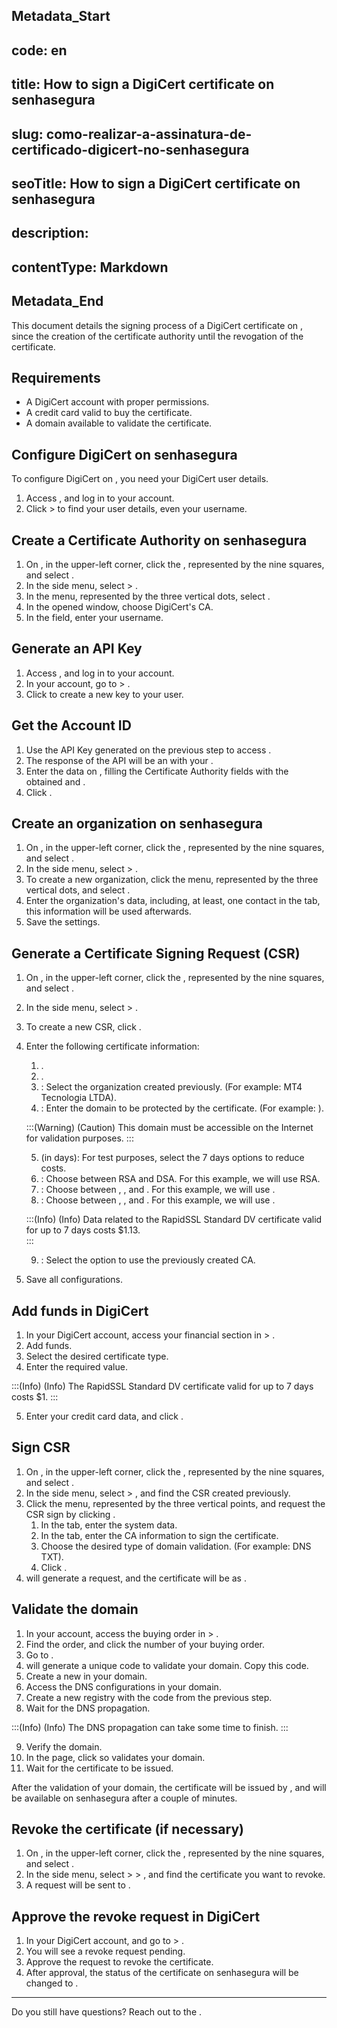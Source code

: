 ## Metadata_Start 
## code: en
## title: How to sign a DigiCert certificate on senhasegura 
## slug: como-realizar-a-assinatura-de-certificado-digicert-no-senhasegura 
## seoTitle: How to sign a DigiCert certificate on senhasegura 
## description:  
## contentType: Markdown 
## Metadata_End
This document details the signing process of a DigiCert certificate on , since the creation of the certificate authority until the revogation of the certificate.

## Requirements
* A DigiCert account with proper permissions.  
* A credit card valid to buy the certificate.  
* A domain available to validate the certificate.

## Configure DigiCert on senhasegura
To configure DigiCert on , you need your DigiCert user details.

1. Access , and log in to your account.  
2. Click  >  to find your user details, even your username.

## Create a Certificate Authority on senhasegura
1. On , in the upper-left corner, click the , represented by the nine squares, and select .  
2. In the side menu, select  > .  
3. In the  menu, represented by the three vertical dots, select .  
4. In the opened window, choose DigiCert's CA.  
5. In the  field, enter your username.

## Generate an API Key
1. Access , and log in to your account.  
2. In your  account, go to  > .  
3. Click  to create a new key to your user.

## Get the Account ID
1. Use the API Key generated on the previous step to access .  
2. The response of the API will be an  with your .  
3. Enter the data on , filling the Certificate Authority fields with the obtained  and .  
4. Click .

## Create an organization on senhasegura
1. On , in the upper-left corner, click the , represented by the nine squares, and select .  
2. In the side menu, select  > .  
3. To create a new organization, click the  menu, represented by the three vertical dots, and select .  
4. Enter the organization's data, including, at least, one contact in the  tab, this information will be used afterwards.  
5. Save the settings.

## Generate a Certificate Signing Request (CSR)
1. On , in the upper-left corner, click the , represented by the nine squares, and select .
2. In the side menu, select  > .
3. To create a new CSR, click .
4. Enter the following certificate information:  
    1. .  
    2. .  
    3. : Select the organization created previously. (For example: MT4 Tecnologia LTDA).  
    4. : Enter the domain to be protected by the certificate. (For example: ).   

    :::(Warning) (Caution)
    This domain must be accessible on the Internet for validation purposes. 
    :::
    
    5.  (in days): For test purposes, select the 7 days options to reduce costs.  
    6. : Choose between RSA and DSA. For this example, we will use RSA.  
    7. : Choose between , , and . For this example, we will use .  
    8. : Choose between , , and . For this example, we will use .  

    :::(Info) (Info)
    Data related to the RapidSSL Standard DV certificate valid for up to 7 days costs $1.13.  
    :::
    
    9. : Select the option to use the previously created CA.  
5. Save all configurations.

## Add funds in DigiCert
1. In your DigiCert account, access your financial section in  \> .  
2. Add funds.  
3. Select the desired certificate type.  
4. Enter the required value.  

:::(Info) (Info)
The RapidSSL Standard DV certificate valid for up to 7 days costs $1. 
:::

5. Enter your credit card data, and click .

## Sign CSR
1. On , in the upper-left corner, click the , represented by the nine squares, and select .  
2. In the side menu, select  > , and find the CSR created previously.  
3. Click the  menu, represented by the three vertical points, and request the CSR sign by clicking .  
   1. In the  tab, enter the system data.  
   2. In the  tab, enter the CA information to sign the certificate.  
   3. Choose the desired type of domain validation. (For example: DNS TXT).  
   4. Click .  
4.  will generate a request, and the certificate will be as .

## Validate the domain
1. In your  account, access the buying order in  > . 
2. Find the order, and click the number of your buying order.  
3. Go to .  
4.  will generate a unique  code to validate your domain. Copy this code.  
5. Create a new  in your domain.  
6. Access the DNS configurations in your domain.  
7. Create a new  registry with the code from the previous step.  
8. Wait for the DNS propagation.  

:::(Info) (Info)
The DNS propagation can take some time to finish. 
:::
    
9. Verify the domain.  
10. In the  page, click  so  validates your domain.  
11. Wait for the certificate to be issued.

After the validation of your domain, the certificate will be issued by , and will be available on senhasegura after a couple of minutes.

## Revoke the certificate (if necessary)
1. On , in the upper-left corner, click the , represented by the nine squares, and select .  
2. In the side menu, select  >  > , and find the certificate you want to revoke.  
3. A request will be sent to .

## Approve the revoke request in DigiCert
1. In your DigiCert account, and go to  > .  
2. You will see a revoke request pending.  
3. Approve the request to revoke the certificate.  
4. After approval, the status of the certificate on senhasegura will be changed to .

---

Do you still have questions? Reach out to the .  

